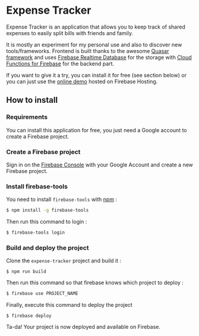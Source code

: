 # Expense Tracker

Expense Tracker is an application that allows you to keep track of shared expenses to easily split bills with friends and family.

It is mostly an experiment for my personal use and also to discover new tools/frameworks. Frontend is built thanks to the awesome [Quasar framework](https://github.com/quasarframework/quasar) and uses [Firebase Realtime Database](https://firebase.google.com/docs/database) for the storage with [Cloud Functions for Firebase](https://firebase.google.com/docs/functions) for the backend part.

If you want to give it a try, you can install it for free (see section below) or you can just use the [online demo](https://web-expense-tracker-demo.web.app) hosted on Firebase Hosting.

## How to install

### Requirements
You can install this application for free, you just need a Google account to create a Firebase project.

### Create a Firebase project

Sign in on the [Firebase Console](https://console.firebase.google.com) with your Google Account and create a new Firebase project.

### Install firebase-tools

You need to install `firebase-tools` with [npm](https://www.npmjs.com/) :
```bash
$ npm install -g firebase-tools
```

Then run this command to login :
```bash
$ firebase-tools login
```

### Build and deploy the project

Clone the `expense-tracker` project and build it :
```
$ npm run build
```

Then run this command so that firebase knows which project to deploy :
```bash
$ firebase use PROJECT_NAME
```

Finally, execute this command to deploy the project
```
$ firebase deploy
```

Ta-da! Your project is now deployed and available on Firebase.
